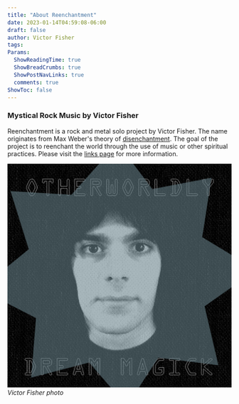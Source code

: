 ```yaml
---
title: "About Reenchantment"
date: 2023-01-14T04:59:08-06:00
draft: false
author: Victor Fisher
tags:
Params:
  ShowReadingTime: true
  ShowBreadCrumbs: true
  ShowPostNavLinks: true
  comments: true
ShowToc: false
---
```


### Mystical Rock Music by Victor Fisher

Reenchantment is a rock and metal solo project by Victor Fisher. The name originates from Max Weber's theory of [disenchantment](https://en.wikipedia.org/wiki/Disenchantment). The goal of the project is to reenchant the world through the use of music or other spiritual practices. Please visit the [links page](/posts/reenchantment-links) for more information.

![Victor Fisher photo](../../otherworldly-dream-magick.jpg "Victor Fisher photo")
*Victor Fisher photo*